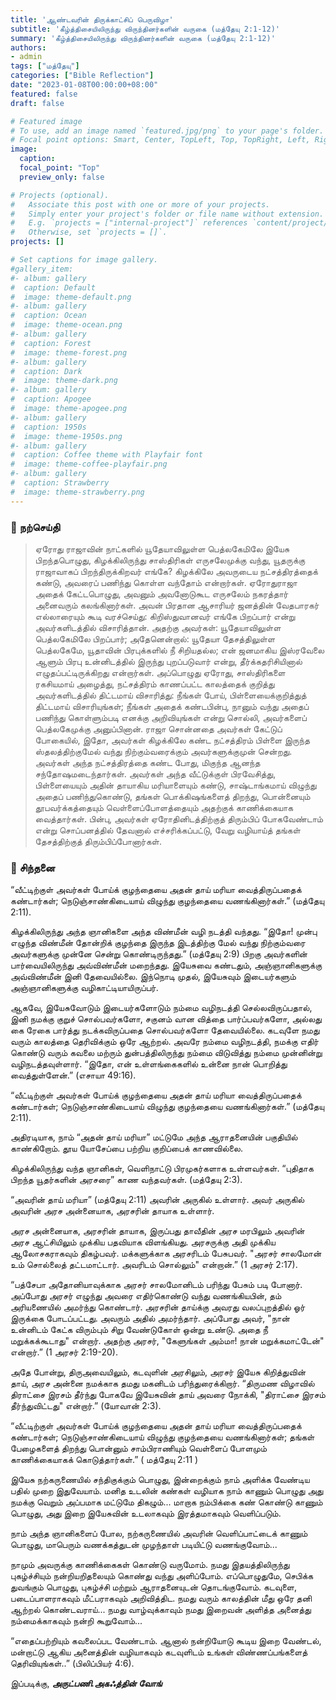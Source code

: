 ```yaml
---
title: 'ஆண்டவரின் திருக்காட்சிப் பெருவிழா'
subtitle: 'கீழ்த்திசையிலிருந்து விருந்தினர்களின் வருகை (மத்தேயு 2:1-12)'
summary: 'கீழ்த்திசையிலிருந்து விருந்தினர்களின் வருகை (மத்தேயு 2:1-12)'
authors:
- admin
tags: ["மத்தேயு"]
categories: ["Bible Reflection"]
date: "2023-01-08T00:00:00+08:00"
featured: false
draft: false

# Featured image
# To use, add an image named `featured.jpg/png` to your page's folder.
# Focal point options: Smart, Center, TopLeft, Top, TopRight, Left, Right, BottomLeft, Bottom, BottomRight
image:
  caption:
  focal_point: "Top"
  preview_only: false

# Projects (optional).
#   Associate this post with one or more of your projects.
#   Simply enter your project's folder or file name without extension.
#   E.g. `projects = ["internal-project"]` references `content/project/deep-learning/index.md`.
#   Otherwise, set `projects = []`.
projects: []

# Set captions for image gallery.
#gallery_item:
#- album: gallery
#  caption: Default
#  image: theme-default.png
#- album: gallery
#  caption: Ocean
#  image: theme-ocean.png
#- album: gallery
#  caption: Forest
#  image: theme-forest.png
#- album: gallery
#  caption: Dark
#  image: theme-dark.png
#- album: gallery
#  caption: Apogee
#  image: theme-apogee.png
#- album: gallery
#  caption: 1950s
#  image: theme-1950s.png
#- album: gallery
#  caption: Coffee theme with Playfair font
#  image: theme-coffee-playfair.png
#- album: gallery
#  caption: Strawberry
#  image: theme-strawberry.png
---
```


### :love_letter: நற்செய்தி
> ஏரோது ராஜாவின் நாட்களில் யூதேயாவிலுள்ள பெத்லகேமிலே இயேசு பிறந்தபொழுது, கிழக்கிலிருந்து சாஸ்திரிகள் எருசலேமுக்கு வந்து, யூதருக்கு ராஜாவாகப் பிறந்திருக்கிறவர் எங்கே? கிழக்கிலே அவருடைய நட்சத்திரத்தைக் கண்டு, அவரைப் பணிந்து கொள்ள வந்தோம் என்றார்கள். ஏரோதுராஜா அதைக் கேட்டபொழுது, அவனும் அவனோடுகூட எருசலேம் நகரத்தார் அனைவரும் கலங்கினார்கள். அவன் பிரதான ஆசாரியர் ஜனத்தின் வேதபாரகர் எல்லாரையும் கூடி வரச்செய்து: கிறிஸ்துவானவர் எங்கே பிறப்பார் என்று அவர்களிடத்தில் விசாரித்தான். அதற்கு அவர்கள்: யூதேயாவிலுள்ள பெத்லகேமிலே பிறப்பார்; அதேனென்றால்: யூதேயா தேசத்திலுள்ள பெத்லகேமே, யூதாவின் பிரபுக்களில் நீ சிறியதல்ல; என் ஜனமாகிய இஸ்ரவேலை ஆளும் பிரபு உன்னிடத்தில் இருந்து புறப்படுவார் என்று, தீர்க்கதரிசியினால் எழுதப்பட்டிருக்கிறது என்றார்கள். அப்பொழுது ஏரோது, சாஸ்திரிகளை ரகசியமாய் அழைத்து, நட்சத்திரம் காணப்பட்ட காலத்தைக் குறித்து அவர்களிடத்தில் திட்டமாய் விசாரித்து: நீங்கள் போய், பிள்ளையைக்குறித்துத் திட்டமாய் விசாரியுங்கள்; நீங்கள் அதைக் கண்டபின்பு, நானும் வந்து அதைப் பணிந்து கொள்ளும்படி எனக்கு அறிவியுங்கள் என்று சொல்லி, அவர்களைப் பெத்லகேமுக்கு அனுப்பினான். ராஜா சொன்னதை அவர்கள் கேட்டுப் போகையில், இதோ, அவர்கள் கிழக்கிலே கண்ட நட்சத்திரம் பிள்ளை இருந்த ஸ்தலத்திற்குமேல் வந்து நிற்கும்வரைக்கும் அவர்களுக்குமுன் சென்றது. அவர்கள் அந்த நட்சத்திரத்தை கண்ட போது, மிகுந்த ஆனந்த சந்தோஷமடைந்தார்கள். அவர்கள் அந்த வீட்டுக்குள் பிரவேசித்து, பிள்ளையையும் அதின் தாயாகிய மரியாளையும் கண்டு, சாஷ்டாங்கமாய் விழுந்து அதைப் பணிந்துகொண்டு, தங்கள் பொக்கிஷங்களைத் திறந்து, பொன்னையும் தூபவர்க்கத்தையும் வெள்ளைப்போளத்தையும் அதற்குக் காணிக்கையாக வைத்தார்கள். பின்பு, அவர்கள் ஏரோதினிடத்திற்குத் திரும்பிப் போகவேண்டாம் என்று சொப்பனத்தில் தேவனால் எச்சரிக்கப்பட்டு, வேறு வழியாய்த் தங்கள் தேசத்திற்குத் திரும்பிப்போனார்கள்.

### :speech_balloon: சிந்தனை
“வீட்டிற்குள் அவர்கள் போய்க் குழந்தையை அதன் தாய் மரியா வைத்திருப்பதைக் கண்டார்கள்; நெடுஞ்சாண்கிடையாய் விழுந்து குழந்தையை வணங்கினார்கள்.” (மத்தேயு 2:11).

கிழக்கிலிருந்து அந்த ஞானிகளை அந்த விண்மீன் வழி நடத்தி வந்தது. “இதோ! முன்பு எழுந்த விண்மீன் தோன்றிக் குழந்தை இருந்த இடத்திற்கு மேல் வந்து நிற்கும்வரை அவர்களுக்கு முன்னே சென்று கொண்டிருந்தது.”  (மத்தேயு 2:9) பிறகு அவர்களின் பார்வையிலிருந்து அவ்விண்மீன் மறைந்தது. இயேசுவை கண்டதும், அஞ்ஞானிகளுக்கு அவ்விண்மீன் இனி தேவையில்லை. இந்நொடி முதல், இயேசுவும் இடையர்களும் அஞ்ஞானிகளுக்கு வழிகாட்டியாயிருப்பர். 

ஆகவே, இயேசுவோடும் இடையர்களோடும் நம்மை வழிநடத்தி செல்லவிருப்பதால், இனி நமக்கு குறுச் சொல்பவர்களோ, சகுனம் வான வித்தை பார்ப்பவர்களோ, அல்லது கை ரேகை பார்த்து நடக்கவிருப்பதை சொல்பவர்களோ தேவையில்லை. கடவுளே நமது வரும் காலத்தை தெரிவிக்கும் ஒரே ஆற்றல். அவரே நம்மை வழிநடத்தி, நமக்கு எதிர் கொண்டு வரும் கவலை மற்ரும் துன்பத்திலிருந்து நம்மை விடுவித்து நம்மை முன்னின்று வழிநடத்தவுள்ளார்.   “இதோ, என் உள்ளங்கைகளில் உன்னை நான் பொறித்து வைத்துள்ளேன்.” (எசாயா 49:16).

“வீட்டிற்குள் அவர்கள் போய்க் குழந்தையை அதன் தாய் மரியா வைத்திருப்பதைக் கண்டார்கள்; நெடுஞ்சாண்கிடையாய் விழுந்து குழந்தையை வணங்கினார்கள்.” (மத்தேயு 2:11).


அதிரடியாக, நாம் “அதன் தாய் மரியா”  மட்டுமே அந்த ஆராதனையின் பகுதியில் காண்கிறோம். தூய யோசேப்பை பற்றிய குறிப்பைக் காணவில்லை. 

கிழக்கிலிருந்து வந்த ஞானிகள், வெளிநாட்டு பிரமுகர்களாக உள்ளவர்கள். “புதிதாக பிறந்த யூதர்களின் அரசரை” காண வந்தவர்கள். (மத்தேயு 2:3).

“அவரின் தாய் மரியா” (மத்தேயு 2:11) அவரின் அருகில் உள்ளார். அவர் அருகில் அவரின் அரச அன்னையாக, அரசரின் தாயாக உள்ளார். 

அரச அன்னையாக, அரசரின் தாயாக, இருப்பது தாவீதின் அரச மரபிலும் அவரின் அரச ஆட்சியிலும் முக்கிய பதவியாக விளங்கியது. அரசருக்கு அதி முக்கிய ஆலோசகராகவும் திகழ்பவர். மக்களுக்காக அரசரிடம் பேசுபவர்.  "அரசர் சாலமோன் உம் சொல்லைத் தட்டமாட்டார். அவரிடம் சொல்லும்" என்றான்.” (1 அரசர் 2:17).

“பத்சேபா அதோனியாவுக்காக அரசர் சாலமோனிடம் பரிந்து பேசும் படி போனார். அப்போது அரசர் எழுந்து அவரை எதிர்கொண்டு வந்து வணங்கியபின், தம் அரியணையில் அமர்ந்து கொண்டார். அரசரின் தாய்க்கு அவரது வலப்புறத்தில் ஓர் இருக்கை போடப்பட்டது. அவரும் அதில் அமர்ந்தார். அப்போது அவர், "நான் உன்னிடம் கேட்க விரும்பும் சிறு வேண்டுகோள் ஒன்று உண்டு. அதை நீ மறுக்கக்கூடாது" என்றார். அதற்கு அரசர், "கேளுங்கள் அம்மா! நான் மறுக்கமாட்டேன்" என்றார்.”
(1 அரசர் 2:19-20).

அதே போன்று, திருஅவையிலும், கடவுளின் அரசிலும், அரசர் இயேசு கிறித்துவின் தாய், அரச அன்னை நமக்காக தமது மகனிடம் பரிந்துரைக்கிறார். “திருமண விழாவில் திராட்சை இரசம் தீர்ந்து போகவே இயேசுவின் தாய் அவரை நோக்கி, "திராட்சை இரசம் தீர்ந்துவிட்டது" என்றார்.” (யோவான் 2:3).

“வீட்டிற்குள் அவர்கள் போய்க் குழந்தையை அதன் தாய் மரியா வைத்திருப்பதைக் கண்டார்கள்; நெடுஞ்சாண்கிடையாய் விழுந்து குழந்தையை வணங்கினார்கள்; தங்கள் பேழைகளைத் திறந்து பொன்னும் சாம்பிராணியும் வெள்ளைப் போளமும் காணிக்கையாகக் கொடுத்தார்கள்.” ( மத்தேயு 2:11 )

இயேசு நற்கருணையில் சந்திகுக்கும் பொழுது, இன்றைக்கும் நாம் அளிக்க வேண்டிய பதில் முறை இதுவேயாம். மனித உடலின் கண்கள் வழியாக நாம் காணும் பொழுது அது நமக்கு வெறும் அப்பமாக மட்டுமே திகழும்... மாறாக நம்பிக்கை கண் கொண்டு காணும் பொழுது, அது இறை இயேசுவின் உடலாகவும் இரத்தமாகவும் வெளிப்படும். 

நாம் அந்த ஞானிகளைப் போல, நற்கருணையில் அவரின் வெளிப்பாட்டைக் காணும் பொழுது, மாபெரும் வணக்கத்துடன் முழந்தாள் படியிட்டு வணங்குவோம்... 

நாமும் அவருக்கு காணிக்கைகள் கொண்டு வருமோம். நமது இதயத்திலிருந்து புகழ்ச்சியும் நன்றியறிதலையும் கொண்து வந்து அளிப்போம்.
எப்பொழுதுமே, செபிக்க துவங்கும் பொழுது, புகழ்ச்சி மற்றும் ஆராதனையுடன் தொடங்குவோம். கடவுளை, படைப்பாளராகவும் மீட்பராகவும் அறிவித்திட. நமது வரும் காலத்தின் மீது ஒரே தனி ஆற்றல் கொண்டவராய்... நமது வாழ்வுக்காவும் நமது இறைவன் அளித்த அனைத்து நம்மைக்காகவும் நன்றி கூறுவோம்... 

“எதைப்பற்றியும் கவலைப்பட வேண்டாம். ஆனால் நன்றியோடு கூடிய இறை வேண்டல், மன்றாட்டு ஆகிய அனைத்தின் வழியாகவும் கடவுளிடம் உங்கள் விண்ணப்பங்களைத் தெரிவியுங்கள்..” (பிலிப்பியர் 4:6).


இப்படிக்கு,
___அருட்பணி.அகஃத்தின் வோங்___
